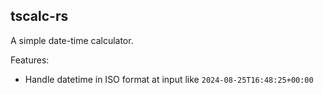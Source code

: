 tscalc-rs
---------

A simple date-time calculator.

Features:

- Handle datetime in ISO format at input like `2024-08-25T16:48:25+00:00`
